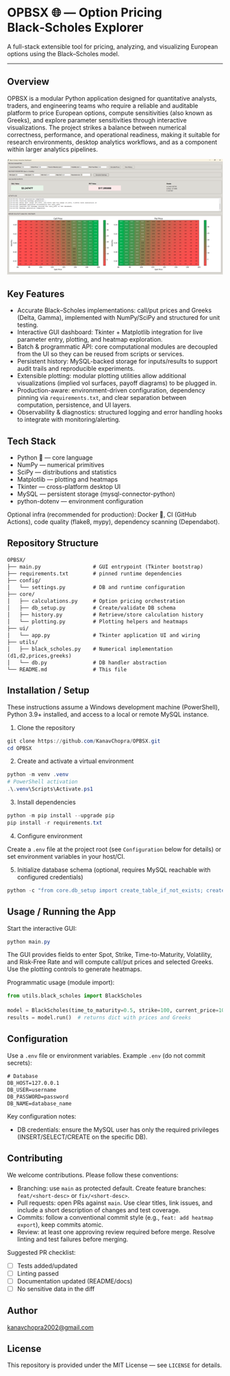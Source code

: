 <!--
  OPBSX - README
  Enterprise-style README for a production-ready Black-Scholes option pricing application
-->

# OPBSX 🌐 — Option Pricing Black‑Scholes Explorer

A full-stack extensible tool for pricing, analyzing, and visualizing European options using the Black–Scholes model.

---

## Overview

OPBSX is a modular Python application designed for quantitative analysts, traders, and engineering teams who require a reliable and auditable platform to price European options, compute sensitivities (also known as Greeks), and explore parameter sensitivities through interactive visualizations. The project strikes a balance between numerical correctness, performance, and operational readiness, making it suitable for research environments, desktop analytics workflows, and as a component within larger analytics pipelines.


![Dashboard](assets/dashboard.png)


## Key Features

- Accurate Black–Scholes implementations: call/put prices and Greeks (Delta, Gamma), implemented with NumPy/SciPy and structured for unit testing.
- Interactive GUI dashboard: Tkinter + Matplotlib integration for live parameter entry, plotting, and heatmap exploration.
- Batch & programmatic API: core computational modules are decoupled from the UI so they can be reused from scripts or services.
- Persistent history: MySQL-backed storage for inputs/results to support audit trails and reproducible experiments.
- Extensible plotting: modular plotting utilities allow additional visualizations (implied vol surfaces, payoff diagrams) to be plugged in.
- Production-aware: environment-driven configuration, dependency pinning via `requirements.txt`, and clear separation between computation, persistence, and UI layers.
- Observability & diagnostics: structured logging and error handling hooks to integrate with monitoring/alerting.

## Tech Stack

- Python 🐍 — core language
- NumPy — numerical primitives
- SciPy — distributions and statistics
- Matplotlib — plotting and heatmaps
- Tkinter — cross-platform desktop UI
- MySQL — persistent storage (mysql-connector-python)
- python-dotenv — environment configuration

Optional infra (recommended for production): Docker 🐳, CI (GitHub Actions), code quality (flake8, mypy), dependency scanning (Dependabot).

## Repository Structure

```
OPBSX/
├── main.py                 # GUI entrypoint (Tkinter bootstrap)
├── requirements.txt        # pinned runtime dependencies
├── config/
│   └── settings.py         # DB and runtime configuration
├── core/
│   ├── calculations.py     # Option pricing orchestration
│   ├── db_setup.py         # Create/validate DB schema
│   ├── history.py          # Retrieve/store calculation history
│   └── plotting.py         # Plotting helpers and heatmaps
├── ui/
│   └── app.py              # Tkinter application UI and wiring
├── utils/
│   ├── black_scholes.py    # Numerical implementation (d1,d2,prices,greeks)
│   └── db.py               # DB handler abstraction
└── README.md               # This file
```

## Installation / Setup

These instructions assume a Windows development machine (PowerShell), Python 3.9+ installed, and access to a local or remote MySQL instance.

1. Clone the repository

```powershell
git clone https://github.com/KanavChopra/OPBSX.git
cd OPBSX
```

2. Create and activate a virtual environment

```powershell
python -m venv .venv
# PowerShell activation
.\.venv\Scripts\Activate.ps1
```

3. Install dependencies

```powershell
python -m pip install --upgrade pip
pip install -r requirements.txt
```

4. Configure environment

Create a `.env` file at the project root (see `Configuration` below for details) or set environment variables in your host/CI.

5. Initialize database schema (optional, requires MySQL reachable with configured credentials)

```powershell
python -c "from core.db_setup import create_table_if_not_exists; create_table_if_not_exists()"
```

## Usage / Running the App

Start the interactive GUI:

```powershell
python main.py
```

The GUI provides fields to enter Spot, Strike, Time-to-Maturity, Volatility, and Risk‑Free Rate and will compute call/put prices and selected Greeks. Use the plotting controls to generate heatmaps.

Programmatic usage (module import):

```python
from utils.black_scholes import BlackScholes

model = BlackScholes(time_to_maturity=0.5, strike=100, current_price=100, volatility=0.2, interest_rate=0.01)
results = model.run()  # returns dict with prices and Greeks
```

## Configuration

Use a `.env` file or environment variables. Example `.env` (do not commit secrets):

```
# Database
DB_HOST=127.0.0.1
DB_USER=username
DB_PASSWORD=password
DB_NAME=database_name
```

Key configuration notes:
- DB credentials: ensure the MySQL user has only the required privileges (INSERT/SELECT/CREATE on the specific DB).

## Contributing

We welcome contributions. Please follow these conventions:

- Branching: use `main` as protected default. Create feature branches: `feat/<short-desc>` or `fix/<short-desc>`.
- Pull requests: open PRs against `main`. Use clear titles, link issues, and include a short description of changes and test coverage.
- Commits: follow a conventional commit style (e.g., `feat: add heatmap export`), keep commits atomic.
- Review: at least one approving review required before merge. Resolve linting and test failures before merging.

Suggested PR checklist:
- [ ] Tests added/updated
- [ ] Linting passed
- [ ] Documentation updated (README/docs)
- [ ] No sensitive data in the diff

## Author

kanavchopra2002@gmail.com

## License

This repository is provided under the MIT License — see `LICENSE` for details.
